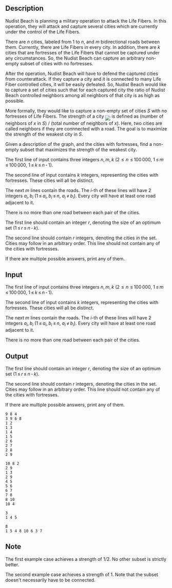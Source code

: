 ## Description

<div><p>Nudist Beach is planning a military operation to attack the Life Fibers. In this operation, they will attack and capture several cities which are currently under the control of the Life Fibers.</p><p>There are <span class="tex-span"><i>n</i></span> cities, labeled from 1 to <span class="tex-span"><i>n</i></span>, and <span class="tex-span"><i>m</i></span> bidirectional roads between them. Currently, there are Life Fibers in every city. In addition, there are <span class="tex-span"><i>k</i></span> cities that are fortresses of the Life Fibers that cannot be captured under any circumstances. So, the Nudist Beach can capture an arbitrary non-empty subset of cities with no fortresses.</p><p>After the operation, Nudist Beach will have to defend the captured cities from counterattack. If they capture a city and it is connected to many Life Fiber controlled cities, it will be easily defeated. So, Nudist Beach would like to capture a set of cities such that for each captured city the ratio of Nudist Beach controlled neighbors among all neighbors of that city is as high as possible. </p><p>More formally, they would like to capture a non-empty set of cities <span class="tex-span"><i>S</i></span> with no fortresses of Life Fibers. The strength of a city <img align="middle" class="tex-formula" src="file://lng2k3wO.png" style="max-width: 100.0%;max-height: 100.0%;"> is defined as (number of neighbors of <span class="tex-span"><i>x</i></span> in <span class="tex-span"><i>S</i></span>) / (total number of neighbors of <span class="tex-span"><i>x</i></span>). Here, two cities are called neighbors if they are connnected with a road. The goal is to maximize the strength of the weakest city in <span class="tex-span"><i>S</i></span>.</p><p>Given a description of the graph, and the cities with fortresses, find a non-empty subset that maximizes the strength of the weakest city. </p></div><div class="input-specification"><p>The first line of input contains three integers <span class="tex-span"><i>n</i>, <i>m</i>, <i>k</i></span> (<span class="tex-span">2  ≤  <i>n</i>  ≤ 100 000</span>, <span class="tex-span">1 ≤ <i>m</i> ≤ 100 000</span>, <span class="tex-span">1 ≤ <i>k</i> ≤ <i>n</i> - 1</span>).</p><p>The second line of input contains <span class="tex-span"><i>k</i></span> integers, representing the cities with fortresses. These cities will all be distinct. </p><p>The next <span class="tex-span"><i>m</i></span> lines contain the roads. The <span class="tex-span"><i>i</i></span>-th of these lines will have 2 integers <span class="tex-span"><i>a</i><sub class="lower-index"><i>i</i></sub>, <i>b</i><sub class="lower-index"><i>i</i></sub></span> (<span class="tex-span">1 ≤ <i>a</i><sub class="lower-index"><i>i</i></sub>, <i>b</i><sub class="lower-index"><i>i</i></sub> ≤ <i>n</i></span>, <span class="tex-span"><i>a</i><sub class="lower-index"><i>i</i></sub> ≠ <i>b</i><sub class="lower-index"><i>i</i></sub></span>). Every city will have at least one road adjacent to it.</p><p>There is no more than one road between each pair of the cities.</p></div><div class="output-specification"><p>The first line should contain an integer <span class="tex-span"><i>r</i></span>, denoting the size of an optimum set (<span class="tex-span">1 ≤ <i>r</i> ≤ <i>n</i> - <i>k</i></span>). </p><p>The second line should contain <span class="tex-span"><i>r</i></span> integers, denoting the cities in the set. Cities may follow in an arbitrary order. This line should not contain any of the cities with fortresses.</p><p>If there are multiple possible answers, print any of them.</p></div>

## Input

<p>The first line of input contains three integers <span class="tex-span"><i>n</i>, <i>m</i>, <i>k</i></span> (<span class="tex-span">2  ≤  <i>n</i>  ≤ 100 000</span>, <span class="tex-span">1 ≤ <i>m</i> ≤ 100 000</span>, <span class="tex-span">1 ≤ <i>k</i> ≤ <i>n</i> - 1</span>).</p><p>The second line of input contains <span class="tex-span"><i>k</i></span> integers, representing the cities with fortresses. These cities will all be distinct. </p><p>The next <span class="tex-span"><i>m</i></span> lines contain the roads. The <span class="tex-span"><i>i</i></span>-th of these lines will have 2 integers <span class="tex-span"><i>a</i><sub class="lower-index"><i>i</i></sub>, <i>b</i><sub class="lower-index"><i>i</i></sub></span> (<span class="tex-span">1 ≤ <i>a</i><sub class="lower-index"><i>i</i></sub>, <i>b</i><sub class="lower-index"><i>i</i></sub> ≤ <i>n</i></span>, <span class="tex-span"><i>a</i><sub class="lower-index"><i>i</i></sub> ≠ <i>b</i><sub class="lower-index"><i>i</i></sub></span>). Every city will have at least one road adjacent to it.</p><p>There is no more than one road between each pair of the cities.</p>

## Output

<p>The first line should contain an integer <span class="tex-span"><i>r</i></span>, denoting the size of an optimum set (<span class="tex-span">1 ≤ <i>r</i> ≤ <i>n</i> - <i>k</i></span>). </p><p>The second line should contain <span class="tex-span"><i>r</i></span> integers, denoting the cities in the set. Cities may follow in an arbitrary order. This line should not contain any of the cities with fortresses.</p><p>If there are multiple possible answers, print any of them.</p>





```input1
9 8 4
3 9 6 8
1 2
1 3
1 4
1 5
2 6
2 7
2 8
2 9

```




```input2
10 8 2
2 9
1 3
2 9
4 5
5 6
6 7
7 8
8 10
10 4

```




```output1
3
1 4 5

```




```output2
8
1 5 4 8 10 6 3 7

```



## Note

<p>The first example case achieves a strength of 1/2. No other subset is strictly better.</p><p>The second example case achieves a strength of 1. Note that the subset doesn't necessarily have to be connected.</p>

